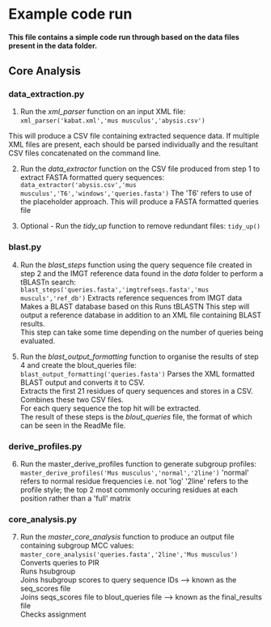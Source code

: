 # Example code run

#### This file contains a simple code run through based on the data files present in the data folder. 

## Core Analysis

### data_extraction.py 
1) Run the *xml_parser* function on an input XML file: `xml_parser('kabat.xml','mus musculus','abysis.csv')` 

This will produce a CSV file containing extracted sequence data. 
If multiple XML files are present, each should be parsed individually and the resultant CSV files concatenated on the command line. 

2) Run the *data_extractor* function on the CSV file produced from step 1 to extract FASTA formatted query sequences: `data_extractor('abysis.csv','mus musculus','T6','windows','queries.fasta')`
The 'T6' refers to use of the placeholder approach. 
This will produce a FASTA formatted queries file 

3) Optional - Run the *tidy_up* function to remove redundant files: `tidy_up()`

### blast.py
4) Run the *blast_steps* function using the query sequence file created in step 2 and the IMGT reference data found in the *data* folder to perform a tBLASTn search: `blast_steps('queries.fasta','imgtrefseqs.fasta','mus musculs','ref_db')`
Extracts reference sequences from IMGT data  
Makes a BLAST database based on this 
Runs tBLASTN
This step will output a reference database in addition to an XML file containing BLAST results.   
This step can take some time depending on the number of queries being evaluated.  

5) Run the *blast_output_formatting* function to organise the results of step 4 and create the blout_queries file: `blast_output_formatting('queries.fasta')`
Parses the XML formatted BLAST output and converts it to CSV.  
Extracts the first 21 residues of query sequences and stores in a CSV.  
Combines these two CSV files.  
For each query sequence the top hit will be extracted.  
The result of these steps is the *blout_queries* file, the format of which can be seen in the ReadMe file.   

### derive_profiles.py

6) Run the master_derive_profiles function to generate subgroup profiles: `master_derive_profiles('Mus musculus','normal','2line')`
'normal' refers to normal residue frequencies i.e. not 'log'
'2line' refers to the profile style; the top 2 most commonly occuring residues at each position rather than a 'full' matrix

### core_analysis.py

7) Run the *master_core_analysis* function to produce an output file containing subgroup MCC values: `master_core_analysis('queries.fasta','2line','Mus musculus')`
Converts queries to PIR  
Runs hsubgroup   
Joins hsubgroup scores to query sequence IDs --> known as the seq_scores file  
Joins seqs_scores file to blout_queries file  --> known as the final_results file  
Checks assignment  
